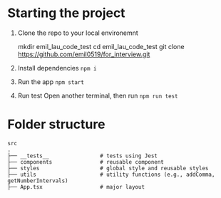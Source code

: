 # Starting the project

1. Clone the repo to your local environemnt 


    mkdir emil_lau_code_test
    cd emil_lau_code_test
    git clone https://github.com/emil0519/for_interview.git

2. Install dependencies
`npm i`

3. Run the app
`npm start`

4. Run test
Open another terminal, then run
`npm run test`

# Folder structure

    src
    .
    ├── __tests__                # tests using Jest
    ├── components               # reusable component
    ├── styles                   # global style and reusable styles
    ├── utils                    # utility functions (e.g., addComma, getNumberIntervals)
    ├── App.tsx                  # major layout